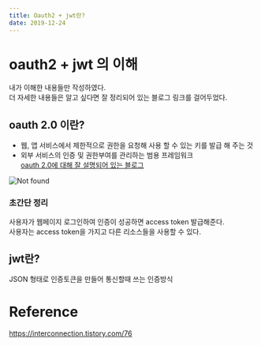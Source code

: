 ```yaml
---
title: Oauth2 + jwt란?
date: 2019-12-24
---
```


# oauth2 + jwt 의 이해
내가 이해한 내용들만 작성하였다.  
더 자세한 내용들은 알고 싶다면 잘 정리되어 있는 블로그 링크를 걸어두었다.  

## oauth 2.0 이란?
- 웹, 앱 서비스에서 제한적으로 권한을 요청해 사용 할 수 있는 키를 발급 해 주는 것
- 외부 서비스의 인증 및 권한부여를 관리하는 범용 프레임워크  
[oauth 2.0에 대해 잘 설명되어 있는 블로그]
  
![Not found](https://t1.daumcdn.net/cfile/tistory/25238637583547EC0A "oauth flow")

### 초간단 정리
사용자가 웹페이지 로그인하여 인증이 성공하면 access token 발급해준다.  
사용자는 access token을 가지고 다른 리소스들을 사용할 수 있다.

## jwt란?
JSON 형태로 인증토큰을 만들어 통신할때 쓰는 인증방식  


# Reference
<https://interconnection.tistory.com/76>


[oauth 2.0에 대해 잘 설명되어 있는 블로그]: https://interconnection.tistory.com/76
